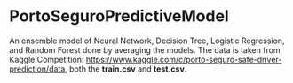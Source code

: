 # PortoSeguroPredictiveModel
An ensemble model of Neural Network, Decision Tree, Logistic Regression, and Random Forest done by averaging the models. 
The data is taken from Kaggle Competition: https://www.kaggle.com/c/porto-seguro-safe-driver-prediction/data, 
both the **train.csv** and **test.csv**.
